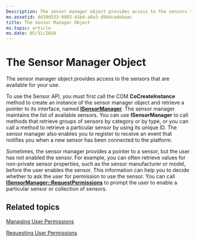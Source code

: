 ```yaml
---
Description: The sensor manager object provides access to the sensors that are available for your use.
ms.assetid: dd39d533-9983-41b4-a9a3-d94dcadebaac
title: The Sensor Manager Object
ms.topic: article
ms.date: 05/31/2018
---
```


# The Sensor Manager Object

The sensor manager object provides access to the sensors that are available for your use.

To use the Sensor API, you must first call the COM **CoCreateInstance** method to create an instance of the sensor manager object and retrieve a pointer to its interface, named [**ISensorManager**](/windows/desktop/api/sensorsapi/nn-sensorsapi-isensormanager). The sensor manager maintains the list of available sensors. You can use **ISensorManager** to call methods that retrieve groups of sensors by category or by type, or you can call a method to retrieve a particular sensor by using its unique ID. The sensor manager also enables you to register to receive an event that notifies you when a new sensor has been connected to the platform.

Sometimes, the sensor manager provides a pointer to a sensor, but the user has not enabled the sensor. For example, you can often retrieve values for non-private sensor properties, such as the sensor manufacturer or model, before the user enables the sensor. This information can help you to decide whether to ask the user for permission to use the sensor. You can call [**ISensorManager::RequestPermissions**](https://msdn.microsoft.com/en-us/library/Dd318867(v=VS.85).aspx) to prompt the user to enable a particular sensor or collection of sensors.

## Related topics

<dl> <dt>

[Managing User Permissions](managing-user-permissions.md)
</dt> <dt>

[Requesting User Permissions](requesting-user-permissions.md)
</dt> </dl>

 

 



